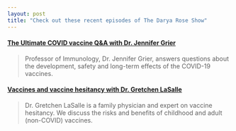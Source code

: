 ```yaml
---
layout: post
title: "Check out these recent episodes of The Darya Rose Show"
---
```


#### [The Ultimate COVID vaccine Q&A with Dr. Jennifer Grier](https://www.daryaroseshow.com/the-ultimate-covid-vaccine-qa-with-dr-jennifer-grier/)

> Professor of Immunology, Dr. Jennifer Grier, answers questions about the development, safety and long-term effects of the COVID-19 vaccines. 

#### [Vaccines and vaccine hesitancy with Dr. Gretchen LaSalle](https://www.daryaroseshow.com/vaccines-and-vaccine-hesitancy-with-dr-gretchen-lasalle/)

> Dr. Gretchen LaSalle is a family physician and expert on vaccine hesitancy. We discuss the risks and benefits of childhood and adult (non-COVID) vaccines. 
